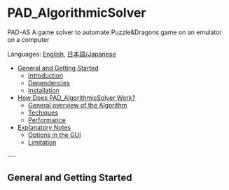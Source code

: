 # PAD_AlgorithmicSolver

PAD-AS
 A game solver to automate Puzzle&Dragons game on an emulator on a computer

 Languages: [English](README.md), [日本語/Japanese](README.jp.md)
 - [General and Getting Started](#getting-started)
     - [Introduction](#intro)
     - [Dependencies](#dependencies)
     - [Installation](#instalation)
 - [How Does PAD_AlgorithmicSolver Work?](#how-does-it-work)
     - [General overview of the Algorithm](#general-overview)
     - [Techiques](#techniques)
     - [Performance](#performance)
 - [Explanatory Notes](#explanation)
     - [Options in the GUI](#option-gui)
     - [Limitation](#limitation)



--- <a id = "getting-started"></a> 
## General and Getting Started


<a id = "intro"></a> 


<a id = "dependencies"></a> 

<a id = "instalation"></a> 

<a id = "how-does-it-work"></a> 

<a id = "general-overview"></a> 

<a id = "techniques"></a> 

<a id = "performance"></a> 

<a id = "explanation"></a> 

<a id = "option-gui"></a>

<a id = "limitation"></a>
